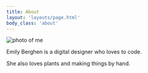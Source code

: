 ```yaml
---
title: About
layout: 'layouts/page.html'
body_class: 'about'
---
```


![photo of me](/img/about.jpg "Photo of me")

Emily Berghen is a digital designer who loves to code.

She also loves plants and making things by hand.

<!-- Read about interesting things here

<ul class="about">
{%- for post in collections.post | reverse -%}
  <li>
    <a href="{{ post.url | url }}">{{ post.data.title }}</a>
    <p>{{ post.data.tags }}</p>
 </li>
{%- endfor -%}
</ul> -->
